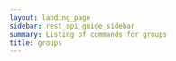 ```yaml
---
layout: landing_page
sidebar: rest_api_guide_sidebar
summary: Listing of commands for groups
title: groups
---
```

